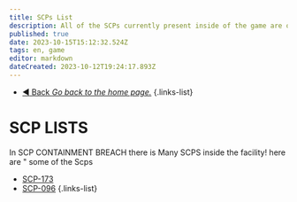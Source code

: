 ```yaml
---
title: SCPs List
description: All of the SCPs currently present inside of the game are on this page.
published: true
date: 2023-10-15T15:12:32.524Z
tags: en, game
editor: markdown
dateCreated: 2023-10-12T19:24:17.893Z
---
```


- [:arrow_backward: Back *Go back to the home page.*](/en/home#single-playerco-op)
{.links-list}
# SCP LISTS
In SCP CONTAINMENT BREACH there is Many SCPS inside the facility! here are " some of the Scps 
- [SCP-173](e/en/game/scps)
- [SCP-096](en/game/scps/new-page)
{.links-list}